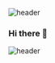 ![header](https://capsule-render.vercel.app/api?type=slice&color=gradient&height=100&section=header&text=Hello%20World&fontSize=90&animation=fadeIn)

### Hi there 👋

<!--
**NewWisdom/NewWisdom** is a ✨ _special_ ✨ repository because its `README.md` (this file) appears on your GitHub profile.

Here are some ideas to get you started:

- 🔭 I’m currently working on ...
- 🌱 I’m currently learning ...
- 👯 I’m looking to collaborate on ...
- 🤔 I’m looking for help with ...
- 💬 Ask me about ...
- 📫 How to reach me: ...
- 😄 Pronouns: ...
- ⚡ Fun fact: ...
-->







![header](https://capsule-render.vercel.app/api?type=slice&color=gradient&height=100&section=footer)


